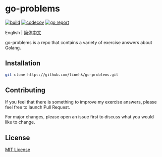 # go-problems

[![build](https://github.com/linehk/go-problems/actions/workflows/build.yml/badge.svg "build")](https://github.com/linehk/go-problems/actions)
[![codecov](https://codecov.io/gh/linehk/go-problems/graph/badge.svg "codecov")](https://codecov.io/gh/linehk/go-problems)
[![go report](https://goreportcard.com/badge/github.com/linehk/go-problems "go report")](https://goreportcard.com/report/github.com/linehk/go-problems)

English | [简体中文](./README-zh.md "简体中文")

go-problems is a repo that contains a variety of exercise answers about Golang.

## Installation

```bash
git clone https://github.com/linehk/go-problems.git
```

## Contributing

If you feel that there is something to improve my exercise answers, please feel free to launch Pull Request.

For major changes, please open an issue first to discuss what you would like to change.

## License

[MIT License](./LICENSE "MIT License")